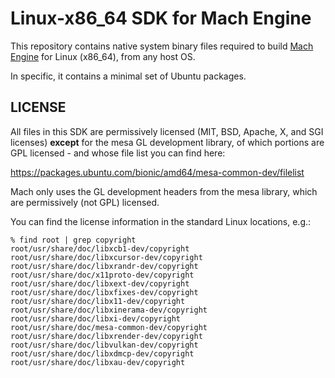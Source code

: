 # Linux-x86_64 SDK for Mach Engine

This repository contains native system binary files required to build [Mach Engine](https://github.com/hexops/mach) for Linux (x86_64), from any host OS.

In specific, it contains a minimal set of Ubuntu packages.

## LICENSE

All files in this SDK are permissively licensed (MIT, BSD, Apache, X, and SGI licenses) **except** for the mesa GL development library, of which portions are GPL licensed - and whose file list you can find here:

https://packages.ubuntu.com/bionic/amd64/mesa-common-dev/filelist

Mach only uses the GL development headers from the mesa library, which are permissively (not GPL) licensed.

You can find the license information in the standard Linux locations, e.g.:

```
% find root | grep copyright 
root/usr/share/doc/libxcb1-dev/copyright
root/usr/share/doc/libxcursor-dev/copyright
root/usr/share/doc/libxrandr-dev/copyright
root/usr/share/doc/x11proto-dev/copyright
root/usr/share/doc/libxext-dev/copyright
root/usr/share/doc/libxfixes-dev/copyright
root/usr/share/doc/libx11-dev/copyright
root/usr/share/doc/libxinerama-dev/copyright
root/usr/share/doc/libxi-dev/copyright
root/usr/share/doc/mesa-common-dev/copyright
root/usr/share/doc/libxrender-dev/copyright
root/usr/share/doc/libvulkan-dev/copyright
root/usr/share/doc/libxdmcp-dev/copyright
root/usr/share/doc/libxau-dev/copyright
```
